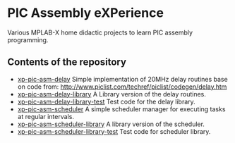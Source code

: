 # PIC Assembly eXPerience
Various MPLAB-X home didactic projects to learn PIC assembly programming.


## Contents of the repository
* [xp-pic-asm-delay](https://github.com/gos95-electronics/xp-pic-asm/tree/master/xp-pic-asm-delay.X/)
Simple implementation of 20MHz delay routines base on code from: http://www.piclist.com/techref/piclist/codegen/delay.htm
* [xp-pic-asm-delay-library](https://github.com/gos95-electronics/xp-pic-asm/tree/master/xp-pic-asm-delay-library.X/)
A Library version of the delay routines.
* [xp-pic-asm-delay-library-test](https://github.com/gos95-electronics/xp-pic-asm/tree/master/xp-pic-asm-delay-library-test.X/)
Test code for the delay library.
* [xp-pic-asm-scheduler](https://github.com/gos95-electronics/xp-pic-asm/tree/master/xp-pic-asm-scheduler.X/)
A simple scheduler manager for executing tasks at regular intervals.
* [xp-pic-asm-scheduler-library](https://github.com/gos95-electronics/xp-pic-asm/tree/master/xp-pic-asm-scheduler-library.X/)
A library version of the scheduler.
* [xp-pic-asm-scheduler-library-test](https://github.com/gos95-electronics/xp-pic-asm/tree/master/xp-pic-asm-scheduler-library-test.X/)
Test code for scheduler library.